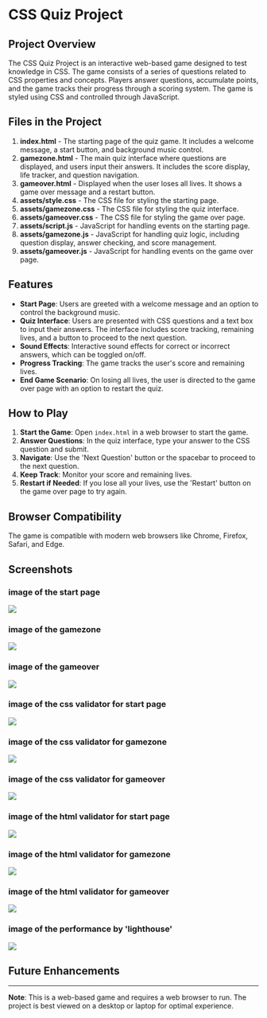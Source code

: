 # CSS Quiz Project

## Project Overview

The CSS Quiz Project is an interactive web-based game designed to test knowledge in CSS. The game consists of a series of questions related to CSS properties and concepts. Players answer questions, accumulate points, and the game tracks their progress through a scoring system. The game is styled using CSS and controlled through JavaScript.

## Files in the Project

1. **index.html** - The starting page of the quiz game. It includes a welcome message, a start button, and background music control.
2. **gamezone.html** - The main quiz interface where questions are displayed, and users input their answers. It includes the score display, life tracker, and question navigation.
3. **gameover.html** - Displayed when the user loses all lives. It shows a game over message and a restart button.
4. **assets/style.css** - The CSS file for styling the starting page.
5. **assets/gamezone.css** - The CSS file for styling the quiz interface.
6. **assets/gameover.css** - The CSS file for styling the game over page.
7. **assets/script.js** - JavaScript for handling events on the starting page.
8. **assets/gamezone.js** - JavaScript for handling quiz logic, including question display, answer checking, and score management.
9. **assets/gameover.js** - JavaScript for handling events on the game over page.

## Features

- **Start Page**: Users are greeted with a welcome message and an option to control the background music.
- **Quiz Interface**: Users are presented with CSS questions and a text box to input their answers. The interface includes score tracking, remaining lives, and a button to proceed to the next question.
- **Sound Effects**: Interactive sound effects for correct or incorrect answers, which can be toggled on/off.
- **Progress Tracking**: The game tracks the user's score and remaining lives.
- **End Game Scenario**: On losing all lives, the user is directed to the game over page with an option to restart the quiz.

## How to Play

1. **Start the Game**: Open `index.html` in a web browser to start the game.
2. **Answer Questions**: In the quiz interface, type your answer to the CSS question and submit.
3. **Navigate**: Use the 'Next Question' button or the spacebar to proceed to the next question.
4. **Keep Track**: Monitor your score and remaining lives.
5. **Restart if Needed**: If you lose all your lives, use the 'Restart' button on the game over page to try again.

## Browser Compatibility

The game is compatible with modern web browsers like Chrome, Firefox, Safari, and Edge.

## Screenshots

### image of the start page
![](assets/readme_images/start.png)
### image of the gamezone
![](assets/readme_images/gamezone.png)
### image of the gameover
![](assets/readme_images/gameover.png)
### image of the css validator for start page
![](assets/readme_images/css1.png)
### image of the css validator for gamezone
![](assets/readme_images/css2.png)
### image of the css validator for gameover
![](assets/readme_images/css3.png)
### image of the html validator for start page
![](assets/readme_images/html3.png)
### image of the html validator for gamezone
![](assets/readme_images/html2.png)
### image of the html validator for gameover
![](assets/readme_images/html1.png)
### image of the performance by 'lighthouse'
![](assets/readme_images/performance.png)

## Future Enhancements


---

**Note**: This is a web-based game and requires a web browser to run. The project is best viewed on a desktop or laptop for optimal experience.
